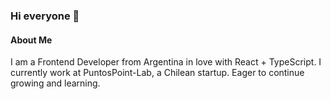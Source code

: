 ### Hi everyone 👋

#### About Me
I am a Frontend Developer from Argentina in love with React + TypeScript. I currently work at PuntosPoint-Lab, a Chilean startup. Eager to continue growing and learning.
